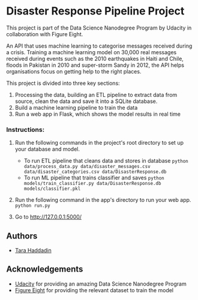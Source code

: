 # Disaster Response Pipeline Project

This project is part of the Data Science Nanodegree Program by Udacity in collaboration with Figure Eight.

An API that uses machine learning to categorise messages received during a crisis. Training a machine learning model on 30,000 real messages received during events such as the 2010 earthquakes in Haiti and Chile, floods in Pakistan in 2010 and super-storm Sandy in 2012, the API helps organisations focus on getting help to the right places.

This project is divided into three key sections:
1. Processing the data, building an ETL pipeline to extract data from source, clean the data and save it into a SQLite database.
2. Build a machine learning pipeline to train the data
3. Run a web app in Flask, which shows the model results in real time

### Instructions:
1. Run the following commands in the project's root directory to set up your database and model.

    - To run ETL pipeline that cleans data and stores in database
        `python data/process_data.py data/disaster_messages.csv data/disaster_categories.csv data/DisasterResponse.db`
    - To run ML pipeline that trains classifier and saves
        `python models/train_classifier.py data/DisasterResponse.db models/classifier.pkl`

2. Run the following command in the app's directory to run your web app.
    `python run.py`

3. Go to http://127.0.0.1:5000/

## Authors 
* [Tara Haddadin](https://github.com/tarahaddadin)

## Acknowledgements
* [Udacity](https://www.udacity.com/) for providing an amazing Data Science Nanodegree Program
* [Figure Eight](https://www.figure-eight.com/) for providing the relevant dataset to train the model

